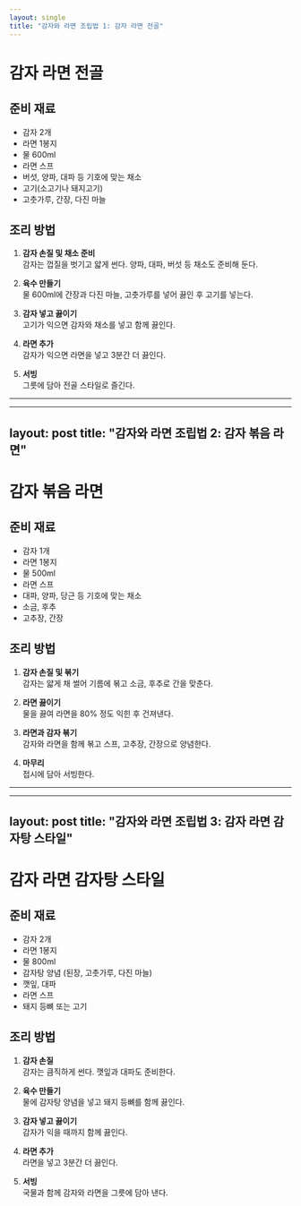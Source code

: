 ```yaml
---
layout: single
title: "감자와 라면 조립법 1: 감자 라면 전골"
---
```


# 감자 라면 전골

## 준비 재료
- 감자 2개
- 라면 1봉지
- 물 600ml
- 라면 스프
- 버섯, 양파, 대파 등 기호에 맞는 채소
- 고기(소고기나 돼지고기)
- 고춧가루, 간장, 다진 마늘

## 조리 방법

1. **감자 손질 및 채소 준비**  
   감자는 껍질을 벗기고 얇게 썬다. 양파, 대파, 버섯 등 채소도 준비해 둔다.

2. **육수 만들기**  
   물 600ml에 간장과 다진 마늘, 고춧가루를 넣어 끓인 후 고기를 넣는다.

3. **감자 넣고 끓이기**  
   고기가 익으면 감자와 채소를 넣고 함께 끓인다.

4. **라면 추가**  
   감자가 익으면 라면을 넣고 3분간 더 끓인다.

5. **서빙**  
   그릇에 담아 전골 스타일로 즐긴다.

---

---
layout: post
title: "감자와 라면 조립법 2: 감자 볶음 라면"
---

# 감자 볶음 라면

## 준비 재료
- 감자 1개
- 라면 1봉지
- 물 500ml
- 라면 스프
- 대파, 양파, 당근 등 기호에 맞는 채소
- 소금, 후추
- 고추장, 간장

## 조리 방법

1. **감자 손질 및 볶기**  
   감자는 얇게 채 썰어 기름에 볶고 소금, 후추로 간을 맞춘다.

2. **라면 끓이기**  
   물을 끓여 라면을 80% 정도 익힌 후 건져낸다.

3. **라면과 감자 볶기**  
   감자와 라면을 함께 볶고 스프, 고추장, 간장으로 양념한다.

4. **마무리**  
   접시에 담아 서빙한다.

---

---
layout: post
title: "감자와 라면 조립법 3: 감자 라면 감자탕 스타일"
---

# 감자 라면 감자탕 스타일

## 준비 재료
- 감자 2개
- 라면 1봉지
- 물 800ml
- 감자탕 양념 (된장, 고춧가루, 다진 마늘)
- 깻잎, 대파
- 라면 스프
- 돼지 등뼈 또는 고기

## 조리 방법

1. **감자 손질**  
   감자는 큼직하게 썬다. 깻잎과 대파도 준비한다.

2. **육수 만들기**  
   물에 감자탕 양념을 넣고 돼지 등뼈를 함께 끓인다.

3. **감자 넣고 끓이기**  
   감자가 익을 때까지 함께 끓인다.

4. **라면 추가**  
   라면을 넣고 3분간 더 끓인다.

5. **서빙**  
   국물과 함께 감자와 라면을 그릇에 담아 낸다.
